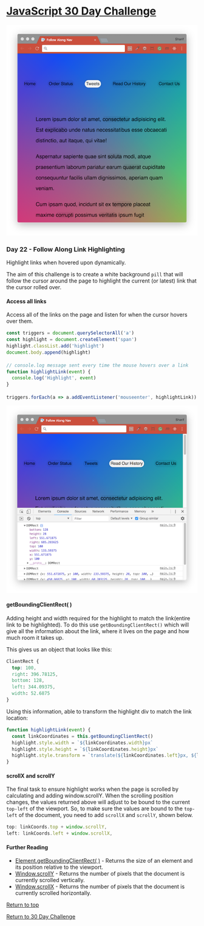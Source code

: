 # [JavaScript 30 Day Challenge](https://javascript30.com/)
![JavaScript30](./day22HighLightLink.png)

### Day 22 - Follow Along Link Highlighting
Highlight links when hovered upon dynamically.

The aim of this challenge is to create a white background `pill` that will follow the cursor around the page to highlight the current (or latest) link that the cursor rolled over.

#### Access all links
Access all of the links on the page and listen for when the cursor hovers over them.
```js
const triggers = document.querySelectorAll('a')  
const highlight = document.createElement('span')  
highlight.classList.add('highlight')  
document.body.append(highlight)

// console.log message sent every time the mouse hovers over a link
function highlightLink(event) {  
  console.log('Highlight', event)
}

triggers.forEach(a => a.addEventListener('mouseenter', highlightLink))
```
![JavaScript30](./day22HighLightTest.png)

#### getBoundingClientRect( )
Adding height and width required for the highlight to match the link(entire link to be highlighted). To do this use `getBoundingClientRect()` which will give all the information about the link, where it lives on the page and how much room it takes up.

This gives us an object that looks like this:
```css
ClientRect {  
  top: 100,
  right: 396.78125,
  bottom: 128,
  left: 344.09375,
  width: 52.6875
}
```
Using this information, able to transform the highlight div to match the link location:
```js
function highlightLink(event) {  
  const linkCoordinates = this.getBoundingClientRect()
  highlight.style.width = `${linkCoordinates.width}px`
  highlight.style.height = `${linkCoordinates.height}px`
  highlight.style.transform = `translate(${linkCoordinates.left}px, ${linkCoordinates.top}px)`
}
```

#### scrollX and scrollY
The final task to ensure highlight works when the page is scrolled by calculating and adding window.scrollY. When the scrolling position changes, the values returned above will adjust to be bound to the current `top-left` of the viewport. So, to make sure the values are bound to the `top-left` of the document, you need to add `scrollX` and `scrollY`, shown below.
```js
top: linkCoords.top + window.scrollY,
left: linkCoords.left + window.scrollX,
```

#### Further Reading
- [Element.getBoundingClientRect( )](https://developer.mozilla.org/en-US/docs/Web/API/Element/getBoundingClientRect) - Returns the size of an element and its position relative to the viewport.
- [Window.scrollY](https://developer.mozilla.org/en-US/docs/Web/API/Window/scrollY) - Returns the number of pixels that the document is currently scrolled vertically.
- [Window.scrollX](https://developer.mozilla.org/en-US/docs/Web/API/Window/scrollX) - Returns the number of pixels that the document is currently scrolled horizontally.

[Return to top](#javascript-30-day-challenge)

[Return to 30 Day Challenge](../../README.md)
